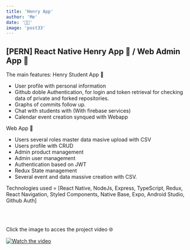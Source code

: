 ```yaml
---
title: 'Henry App'
author: 'Me'
date: '📲📰'
image: 'post33'
---
```


## [PERN] React Native Henry App 📱 / Web Admin App 📰


The main features:
Henry Student App 📱
- User profile with personal information
- Github doble Authentication, for login and token retrieval for checking data of private and forked repositories.
- Graphs of commits follow up.
- Chat with students with (With firebase services)
- Calendar event creation synqued with Webapp

Web App 📰
- Users several roles master data masive upload with CSV
- Users profile with CRUD
- Admin product management
- Admin user management
- Authentication based on JWT
- Redux State management
- Several event and data massive creation with CSV.

Technologies used = [React Native, NodeJs, Express, TypeScript, Redux, React Navigation, Styled Components, Native Base, Expo, Android Studio, Github Auth]

<br></br>

Click the image to acces the project video 🌐       

[![Watch the video](https://res.cloudinary.com/byplants/image/upload/c_thumb,w_200,g_face/v1617319061/byplantsmedia/Henryapp_Foto_hxrpku.jpg)](https://youtu.be/F5ExSpyWMoo)






